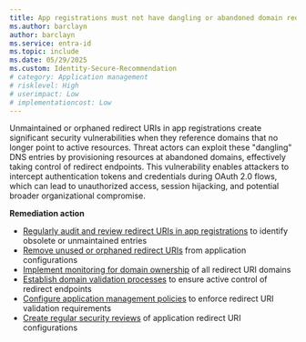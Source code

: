 ```yaml
---
title: App registrations must not have dangling or abandoned domain redirect URIs
ms.author: barclayn
author: barclayn
ms.service: entra-id
ms.topic: include
ms.date: 05/29/2025
ms.custom: Identity-Secure-Recommendation
# category: Application management
# risklevel: High
# userimpact: Low
# implementationcost: Low
---
```

Unmaintained or orphaned redirect URIs in app registrations create significant security vulnerabilities when they reference domains that no longer point to active resources. Threat actors can exploit these "dangling" DNS entries by provisioning resources at abandoned domains, effectively taking control of redirect endpoints. This vulnerability enables attackers to intercept authentication tokens and credentials during OAuth 2.0 flows, which can lead to unauthorized access, session hijacking, and potential broader organizational compromise.

**Remediation action**

- [Regularly audit and review redirect URIs in app registrations](/entra/identity-platform/reply-url) to identify obsolete or unmaintained entries
- [Remove unused or orphaned redirect URIs](/entra/identity-platform/quickstart-register-app#add-a-redirect-uri) from application configurations
- [Implement monitoring for domain ownership](/azure/app-service/app-service-web-tutorial-custom-domain) of all redirect URI domains
- [Establish domain validation processes](/entra/identity-platform/reply-url#restrictions-on-wildcards-and-localhost) to ensure active control of redirect endpoints
- [Configure application management policies](/graph/api/resources/applicationauthenticationmethodpolicy) to enforce redirect URI validation requirements
- [Create regular security reviews](/entra/identity/governance/access-reviews-overview) of application redirect URI configurations  